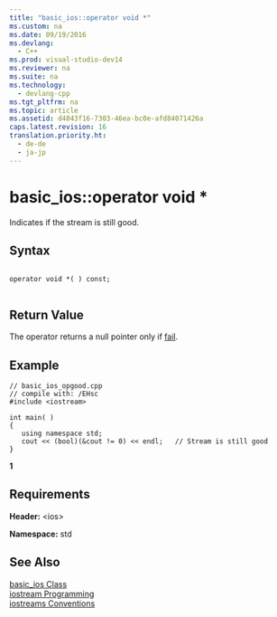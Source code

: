 ```yaml
---
title: "basic_ios::operator void *"
ms.custom: na
ms.date: 09/19/2016
ms.devlang: 
  - C++
ms.prod: visual-studio-dev14
ms.reviewer: na
ms.suite: na
ms.technology: 
  - devlang-cpp
ms.tgt_pltfrm: na
ms.topic: article
ms.assetid: d4843f16-7303-46ea-bc0e-afd84071426a
caps.latest.revision: 16
translation.priority.ht: 
  - de-de
  - ja-jp
---
```

# basic_ios::operator void *
Indicates if the stream is still good.  
  
## Syntax  
  
```  
  
operator void *( ) const;  
  
```  
  
## Return Value  
 The operator returns a null pointer only if [fail](../vs140/basic_ios--fail.md).  
  
## Example  
  
```  
// basic_ios_opgood.cpp  
// compile with: /EHsc  
#include <iostream>  
  
int main( )  
{  
   using namespace std;  
   cout << (bool)(&cout != 0) << endl;   // Stream is still good  
}  
```  
  
 **1**   
## Requirements  
 **Header:** <ios\>  
  
 **Namespace:** std  
  
## See Also  
 [basic_ios Class](../vs140/basic_ios-Class.md)   
 [iostream Programming](../vs140/iostream-Programming.md)   
 [iostreams Conventions](../vs140/iostreams-Conventions.md)